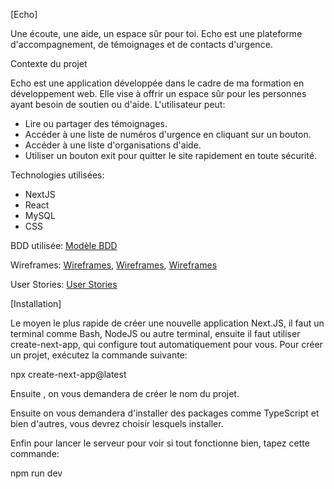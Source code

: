 [Echo]

Une écoute, une aide, un espace sûr pour toi.
Echo est une plateforme d'accompagnement, de témoignages et de contacts d'urgence.

Contexte du projet

Echo est une application développée dans le cadre de ma formation en développement web. Elle vise à offrir
un espace sûr pour les personnes ayant besoin de soutien ou d'aide. L'utilisateur peut:

- Lire ou partager des témoignages.
- Accéder à une liste de numéros d'urgence en cliquant sur un bouton.
- Accéder à une liste d'organisations d'aide.
- Utiliser un bouton exit pour quitter le site rapidement en toute sécurité.

Technologies utilisées:

- NextJS
- React
- MySQL
- CSS

BDD utilisée: [Modèle BDD](./public/bddshema.png)

Wireframes: [Wireframes](./public/HomePage.png), [Wireframes](./public/ImmediateHelps.png), [Wireframes](./public/CompleteWireframe.png)

User Stories: [User Stories](./public/UserStories.png)

[Installation]

Le moyen le plus rapide de créer une nouvelle application Next.JS, il faut un
terminal comme Bash, NodeJS ou autre terminal, ensuite il faut utiliser create-next-app, qui configure
tout automatiquement pour vous. Pour créer un projet, exécutez la commande suivante:

npx create-next-app@latest

Ensuite , on vous demandera de créer le nom du projet.

Ensuite on vous demandera d'installer des packages comme TypeScript et bien d'autres, vous devrez choisir lesquels installer.

Enfin pour lancer le serveur pour voir si tout fonctionne bien, tapez cette commande:

npm run dev
